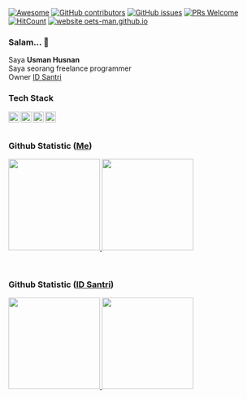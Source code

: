 [![Awesome](https://awesome.re/badge.svg)](https://awesome.re) 
[![GitHub contributors](https://img.shields.io/github/contributors/oets-man/oets-man)](https://github.com/oets-man/oets-man/graphs/contributors) 
[![GitHub issues](https://img.shields.io/github/issues/oets-man/oets-man)](https://github.com/oets-man/oets-man/issues) 
[![PRs Welcome](https://img.shields.io/badge/PRs-welcome-brightgreen.svg?style=flat-square)](https://github.com/oets-man/oets-man/pulls) 
[![HitCount](https://views.whatilearened.today/views/github/oets-man/oets-man.svg)](https://github.com/oets-man/oets-man) 
[![website oets-man.github.io](https://img.shields.io/website-up-down-green-red/http/oets-man.github.io/oets-man.svg)](https://oets-man.github.io/oets-man/)


### Salam... 👋
Saya <strong>Usman Husnan</strong>  
Saya seorang freelance programmer  
Owner <a href="https://github.com/idsantri">ID Santri</a>  

### Tech Stack
<a href="https://www.php.net/"><img align="left" alt="PHP" title="PHP" width="21px" src="https://cdn-icons-png.flaticon.com/512/5968/5968332.png" /></a>
<a href="https://www.javascript.com/"><img align="left" alt="JavaScript" title="JavaScript" width="21px" src="https://cdn-icons-png.flaticon.com/512/5968/5968292.png" /></a>
<a href="https://nodejs.org/"><img align="left" alt="NodeJS" title="NodeJS" width="21px" src="https://cdn-icons-png.flaticon.com/512/5968/5968322.png" /></a>
<a href="https://www.mysql.com/"/><img align="left" alt="MySQL/MariaDB" title="MySQL/MariaDB" width="21px" src="https://cdn-icons-png.flaticon.com/512/5968/5968313.png" /></a>
  <br>
  <br>
  
### Github Statistic (<a href="https://github.com/oets-man">Me</a>)
<p align="left">
<a href="https://github.com/oets-man">
  <img height="180em" src="https://github-readme-stats-eight-theta.vercel.app/api?username=oets-man&show_icons=true&theme=algolia&include_all_commits=true&count_private=true"/>
  <img height="180em" src="https://github-readme-stats-eight-theta.vercel.app/api/top-langs/?username=oets-man&layout=compact&langs_count=8&theme=algolia"/>
</a>
</p>
<br/>

### Github Statistic (<a href="https://github.com/idsantri">ID Santri</a>)
<p align="left">
<a href="https://github.com/idsantri">
  <img height="180em" src="https://github-readme-stats-eight-theta.vercel.app/api?username=idsantri&show_icons=true&theme=algolia&include_all_commits=true&count_private=true"/>
  <img height="180em" src="https://github-readme-stats-eight-theta.vercel.app/api/top-langs/?username=idsantri&layout=compact&langs_count=8&theme=algolia"/>
</a>
</p>
<br/>
